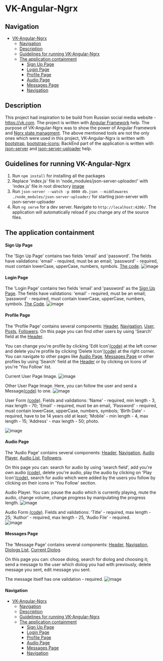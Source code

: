 # VK-Angular-Ngrx

## Navigation

- [VK-Angular-Ngrx](#vk-angular-ngrx)
  - [Navigation](#navigation)
  - [Description](#description)
  - [Guidelines for running VK-Angular-Ngrx](#guidelines-for-running-vk-angular-ngrx)
  - [The application containment](#the-application-containment)
    - [Sign Up Page](#sign-up-page)
    - [Login Page](#login-page)
    - [Profile Page](#profile-page)
    - [Audio Page](#audio-page)
    - [Messages Page](#messages-page)
    - [Navigation](#navigation-1)

## Description

This project had inspiration to be build from Russian social media website - https://vk.com. The project is written with [Angular Framework](https://angular.io/) help. The purpose of VK-Angular-Ngrx was to show the power of Angular Framework and [Ngrx state managment](https://ngrx.io/). The above mentioned tools are not the only ones which were used in this project, VK-Angular-Ngrx is written with [bootstrap](https://getbootstrap.com/), [bootstrap-icons](https://icons.getbootstrap.com/); BackEnd part of the application is written with [json-server](https://www.npmjs.com/package/json-server) and [json-server-uploader](https://www.npmjs.com/package/json-server-uploader) help.

## Guidelines for running VK-Angular-Ngrx

1. Run `npm install` for installing all the packages
2. Replace 'index.js' file in 'node_modules/json-server-uploader/' with 'index.js' file in root directory
   [image](https://github.com/MatthewKulyabin/VK-Angular-Ngrx/assets/53336418/33658190-f520-4e52-a8b7-cb15977e35f0)
3. Run `json-server --watch -p 8000 db.json --middlewares ./node_modules/json-server-uploader/` for starting json-server with json-server-uploader
4. Run `ng serve` for a dev server. Navigate to `http://localhost:4200/`. The application will automatically reload if you change any of the source files.

## The application containment

#### Sign Up Page

The 'Sign Up Page' contains two fields 'email' and 'password'. The fields have validations: 'email' - required, must be an email; 'password' - required, must contain lowerCase, upperCase, numbers, symbols. [The code](./src/app/features/signup-page/).
![image](https://github.com/MatthewKulyabin/VK-Angular-Ngrx/assets/53336418/0a408303-d101-45a1-a7dc-1785d1dea84d)

#### Login Page

The 'Login Page' contains two fields 'email' and 'password' as the [Sign Up Page](#sign-up-page). The fields have validations: 'email' - required, must be an email; 'password' - required, must contain lowerCase, upperCase, numbers, symbols. [The Code](./src/app/features/login-page/).
![image](https://github.com/MatthewKulyabin/VK-Angular-Ngrx/assets/53336418/1349920f-e1c1-478c-8537-3cdf7eeb9e93)

#### Profile Page

The 'Profile Page' contains several components: [Header](./src/app/share/components/header/), [Navigation](./src/app/share/components/nav/), [User](./src/app/features/profile-page/user/), [Posts](./src/app/share/components/posts-list/), [Followers](./src/app/share/components/followers/). On this page you can find other users by using 'Search' field at the [Header](./src/app/share/components/header/).

You can change you're profile by clicking 'Edit Icon'[(code)](./src/app/share/components/icons/edit-icon/) at the left corner and delete you're profile by clicking 'Delete Icon'[(code)](./src/app/share/components/icons/delete-icon/) at the right corner. You can navigate to other pages like [Audio Page](#audio-page), [Messages Page](#messages-page) or other profiles by using 'Search' field at the [Header](./src/app/share/components/header/) or by clicking on Icons of you're 'You Follow' list.

Current User Page Image.
![image](https://github.com/MatthewKulyabin/VK-Angular-Ngrx/assets/53336418/467e978c-0be0-4e5a-93c4-8353bcf71a82)

Other User Page Image. Here, you can follow the user and send a Message[(code)](./src/app/share/components/message-form/) to one.
![image](https://github.com/MatthewKulyabin/VK-Angular-Ngrx/assets/53336418/ef86f594-faf8-4631-8aae-5ec984b44115)

User Form [(code)](./src/app/features/audio-page/audio-form/). Fields and validations: 'Name' - required, min length - 3, max length - 70; 'Email' - required, must be an email, 'Password' - required, must contain lowerCase, upperCase, numbers, symbols; 'Birth Date' - required, have to be 14 years old at least; 'Mobile' - min length - 4, max length - 15; 'Address' - max length - 50; photo.

![image](https://github.com/MatthewKulyabin/VK-Angular-Ngrx/assets/53336418/cf63b1ee-4092-43fc-a3a4-c8c66b4ea350)

#### Audio Page

The 'Audio Page' contains several components: [Header](./src/app/share/components/header/), [Navigation](./src/app/share/components/nav/), [Audio Player](./src/app/share/components/audio/), [Audio List](./src/app/share/components/audio/audio-list/), [Followers](./src/app/share/components/followers/).

On this page you can: search for audio by using 'search field', add you're own audio [(code)](./src/app/features/audio-page/audio-form/), delete you're audio, play the audio by clicking on 'Play Icon'[(code)](./src/app/share/components/icons/play-icon/), search for audio which were added by the users you follow by clicking on their icons in 'You Follow' section.

Audio Player. You can: pause the audio which is currently playing, mute the audio, change volume, change progress by manipulating the progress length.
![image](https://github.com/MatthewKulyabin/VK-Angular-Ngrx/assets/53336418/4ae6fac4-34b1-4264-8a22-c57a0b675877)

Audio Form [(code)](./src/app/features/audio-page/audio-form/). Fields and validations: 'Title' - required, max length - 25; 'Author' - required, max length - 25, 'Audio File' - required.  
![image](https://github.com/MatthewKulyabin/VK-Angular-Ngrx/assets/53336418/df2147f0-d31e-4121-8078-2e28c1e574d0)

#### Messages Page

The 'Message Page' contains several components: [Header](./src/app/share/components/header/), [Navigation](./src/app/share/components/nav/), [Diologs List](./src/app/features/messages-page/message-left-side/), [Current Diolog](./src/app/features/messages-page/message-right-side/).

On this page you can: choose diolog, search for diolog and choosing it; send a message to the user which diolog you had with previously, delete message you sent, edit message you sent.

The message itself has one validation - required.
![image](https://github.com/MatthewKulyabin/VK-Angular-Ngrx/assets/53336418/afa04abc-76ef-49d5-a49b-b8da2bf9a5f9)

#### Navigation

- [VK-Angular-Ngrx](#vk-angular-ngrx)
  - [Navigation](#navigation)
  - [Description](#description)
  - [Guidelines for running VK-Angular-Ngrx](#guidelines-for-running-vk-angular-ngrx)
  - [The application containment](#the-application-containment)
    - [Sign Up Page](#sign-up-page)
    - [Login Page](#login-page)
    - [Profile Page](#profile-page)
    - [Audio Page](#audio-page)
    - [Messages Page](#messages-page)
    - [Navigation](#navigation-1)
